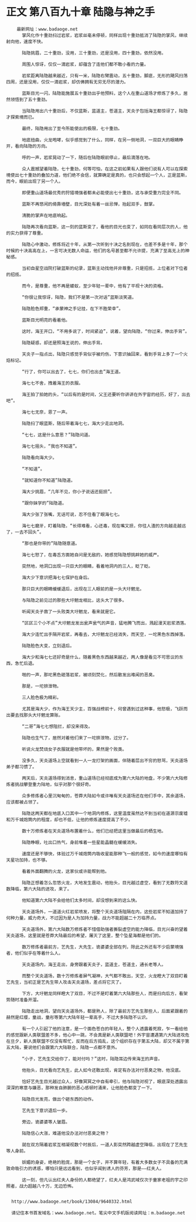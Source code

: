 # 正文 第八百九十章 陆隐与神之手
        最新网址：www.badaoge.net
          掌风化作十重劲扫过岩浆，岩浆丝毫未停顿，同样出现十重劲抵消了陆隐的掌风，继续射向他，速度不快。
      
          陆隐挑眉，二十重劲，没用，三十重劲，还是没用，四十重劲，依然没用。
      
          周围人惊讶，仅仅一滴岩浆，却蕴含了连他们都不敢小看的力量。
      
          岩浆距离陆隐越来越近，只有一米，陆隐右臂震动，五十重劲，脚底，无形的飓风扫荡四周，还是没用，仅仅一滴岩浆，却仿佛拥有无穷无尽的潜力。
      
          蓝斯目光一闪，陆隐能施展五十重劲出乎他预料，这个人在重山道场才修炼了多久，居然领悟到了五十重劲。
      
          当陆隐用出六十重劲后，不仅蓝斯，蓝道主，苍道主，天炎子包括海王都惊讶了，陆隐才探索境而已。
      
          最终，陆隐用出了至今所能使出的极限，七十重劲。
      
          地底扭曲，火龙咆哮，似乎感觉到了什么，同样，在另一侧地洞，一双巨大的眼睛睁开，看向陆隐的方向。
      
          呼的一声，岩浆晃动了一下，随后在陆隐眼前停止，最后滴落在地。
      
          众人震撼望着陆隐，七十重劲，何等可怕，在这之前如果有人跟他们说有人可以在探索境使出七十重劲的叠加力道，他们绝不会信，就算确定是真的，也只会想起一个人，正是蓝斯，而今，眼前出现了另一个人。
      
          即便重山道场最优秀的狩猎境强者都未必能使出七十重劲，这与承受重力完全不同。
      
          蓝斯不再悠闲的倚靠墙壁，目光深处有着一丝忌惮，抬起双手，鼓掌。
      
          清脆的掌声在地底响起。
      
          陆隐再次看向蓝斯，这一刻的蓝斯变了，看他的目光也变了，如同在看同层次的人，他的实力获得了尊重。
      
          陆隐心中激动，修炼将近十年，从第一次听到十决之名到现在，也差不多是十年，那个时候的十决高高在上，一言可决无数人命运，他们的名号甚至都不允许提，充满了至高无上的神秘感。
      
          当初自星空战院打破蓝斯的纪录，蓝斯主动找他并非尊重，只是招揽，上位者对下位者的招揽。
      
          而今，是尊重，他不再是蝼蚁，至少年轻一辈中，他有了平视十决的资格。
      
          “你很让我惊讶，陆隐，我们不是第一次对话”蓝斯淡笑道。
      
          陆隐脸色郑重，“承蒙神之手记挂，在下不胜荣幸”。
      
          蓝斯目光明亮的看着他。
      
          这时，海王开口，“不用多说了，时间紧迫”，说着，望向陆隐，“你过来，伸出手背”。
      
          陆隐疑惑，却还是照海王说的，伸出手背。
      
          天炎子一指点出，陆隐只感觉手背似乎被灼伤，下意识抽回来，看到手背上多了一个火焰标记。
      
          “行了，你可以出去了，七七，你们也出去”海王道。
      
          海七七不舍，拽着海王的衣服。
      
          海王拍了拍她的头，“以后有的是时间，父王还要听你讲讲在外宇宙的经历，好了，出去吧”。
      
          海七七无奈，恩了一声。
      
          陆隐扫了眼蓝斯，随后带着海七七，海大少走出地洞。
      
          “七七，这是什么意思？”陆隐问道。
      
          海七七摇头，“我也不知道”。
      
          陆隐看向海大少。
      
          “不知道”。
      
          “就知道你不知道”陆隐道。
      
          海大少挑眉，“几年不见，你小子说话还挺损”。
      
          “跟你妹学的”陆隐道。
      
          海大少张了张嘴，无话可说，忍不住看了眼海七七。
      
          海七七磨牙，盯着陆隐，“长得难看，心还毒，现在嘴又损，你往人渣的方向越走越远了，一去不回头”。
      
          “那也是你带的”陆隐随意道。
      
          海七七怒了，在毒舌方面她自问是无敌的，她感觉陆隐想挑衅她的威严。
      
          突然地，地洞口出现一只巨大的眼睛，看着地洞内的三人，眨了眨。
      
          海大少下意识把海七七保护在身后。
      
          那只巨大的眼睛缓缓退后，出现在三人眼前的是一头大圩魍龙。
      
          与陆隐之前见过的那些大圩魍龙相比，这头大了很多。
      
          听闻天炎子救了一头败类大圩魍龙，看来就是它。
      
          “区区三个小不点”大圩魍龙发出瓮声瓮气的声音，猛地腾飞而出，溅起漫天岩浆洒落。
      
          海大少连忙出手隔开岩浆，再看去，大圩魍龙已经消失，而天空，一坨黑色东西掉落。
      
          陆隐脸色大变，立刻退后。
      
          海大少和海七七还好奇是什么，随着黑色东西越来越近，两人像是看见不可思议的东西，急忙后退。
      
          啪的一声，那坨黑色砸落岩浆，被顷刻焚化，然后散发出难闻的恶臭。
      
          那是，一坨排泄物。
      
          三人脸色极为精彩。
      
          尤其是海大少，作为海王天少主，百强战榜前十，何曾遇到过这种事，他怒极，飞跃而出要去找那头大圩魍龙算账。
      
          “二哥”海七七想阻拦，却没来得及。
      
          陆隐也生气了，居然对着他们来了一坨排泄物，过分了。
      
          听说火龙焚烧女子衣服就是他带坏的，果然是个败类。
      
          没多久，天炎道场上空就看到一人一龙打架的画面，伴随着层出不穷的怒骂，天炎道场弟子都习惯了。
      
          两天后，天炎道场得到消息，重山道场已经彻底成为第六大陆的地盘，不少第六大陆修炼者挑战攀登重力陆地，似乎对那个很好奇。
      
          众多修炼者心里沉甸甸的，苍莽大陆如今或许唯有天炎道场还在他们手中，其余道场，应该都被占领了。
      
          陆隐这两天都在地底入口其中一个地洞内修炼，这里温度虽然达不到当初在道源宗废墟和万千城炮筒内的程度，却也不低，让他的修炼速度提高了不少。
      
          数十万修炼者在天炎道场布置着什么，他们已经把这里当做最后的栖生地。
      
          陆隐睁眼，吐出口热气，身前堆着一些星能晶髓在缓缓消失。
      
          速度还是不够快，体验过万千城炮筒内吸收星能那种飞一般的感觉，如今的速度哪怕有天星功加持，也不够。
      
          看着外面翻腾的火龙，这家伙或许能帮到他。
      
          陆隐正想着怎么忽悠火龙，大地发生震动，他抬头，目光越过虚空，看到了无数符文道数降临，第六大陆的进攻，来了。
      
          他知道第六大陆不会给他们太多时间，却没想到来的这么快。
      
          天炎道场外，一道道火红岩浆喷发，将整个天炎道场阻隔在内，这些岩浆不知道加持了何种力量，威力奇大，不过因为是人为加持力量，战力不能超越二十万临界点。
      
          天炎道场外，第六大陆数万修炼者不惜借助强者撕裂虚空的能力降临，目光兴奋的望着天炎道场，这里就是苍莽大陆最后的希望，屠灭了这里，整个坠星海都是他们的。
      
          数万修炼者最前方，艺先生，大先生，诡婆婆全部在列，除此之外还有不少启蒙境强者，他们似乎在等着什么人。
      
          天炎道场内，海王走出，身旁跟着天炎子，蓝道主，苍道主，通长老等人。
      
          而整个天炎道场，数十万修炼者屏气凝神，大气都不敢出，天空，火龙瞪大了双目盯着艺先生，当初正是艺先生带人攻击天炎道场，差点将它灭了。
      
          下方，大圩魍龙同样瞪大了双目，不过不是盯着第六大陆那些人，而是扫向后方，看架势随时准备开溜。
      
          陆隐走出地洞，望向天炎道场外，都是熟人，除了最前方艺先生那些人，后面紧跟着的赫然是红缨，童战，童彤等第六大陆年轻一辈高手，不过大多陆隐不认识。
      
          有一个人引起了他的注意，是一个面色苍白的年轻人，整个人透露着死寂，乍一看给他的感觉跟新人类联盟差不多，他心中一跳，不会真是新人类联盟吧！外宇宙遭遇第六大陆进攻危在旦夕，新人类联盟不仅没有帮忙，反而在后方捣乱，这个组织存在于第五大陆，却又不属于第五大陆，要说他们会跟第六大陆联合，陆隐一点都不意外。
      
          “小子，艺先生交给你了，能对付吗？”这时，陆隐耳边传来海王的声音。
      
          他抬头，目光看向艺先生，此人如今还敢出现，肯定有办法对付恶臭之物，他没底。
      
          恰好艺先生目光越过众人，好像冥冥之中自有牵引，他与陆隐对视了，眼底深处透露出深深的寒意与嫌恶，那种发自肺腑的恶心感顿时涌来，让他脸色都变了一下。
      
          陆隐目光发亮，做出个砸东西的动作。
      
          艺先生下意识退后一步。
      
          旁边，诡婆婆等人皱眉。
      
          陆隐信心大涨，难道他没办法对付恶臭之物？
      
          就在双方隔着岩浆互相凝视数个时辰后，一道人影突然跨越虚空降临，出现在了艺先生等人身前。
      
          妖媚的身姿，绝艳的脸庞，那是一个女子，并不算年轻，有着大多数女子不具备的充满致命吸引力的诱惑，哪怕只是远远看到，也似乎闻到诱人的芬芳，那是——红夫人。
      
          这一刻，但凡认出红夫人身份的人都绝望了，红夫人是鸿武域仅次于童家老祖的宇之印照者，战力超越八十万，无边恐怖。
      
      
      http://www.badaoge.net/book/13084/9640332.html
      
      请记住本书首发域名：www.badaoge.net。笔尖中文手机版阅读网址：m.badaoge.net